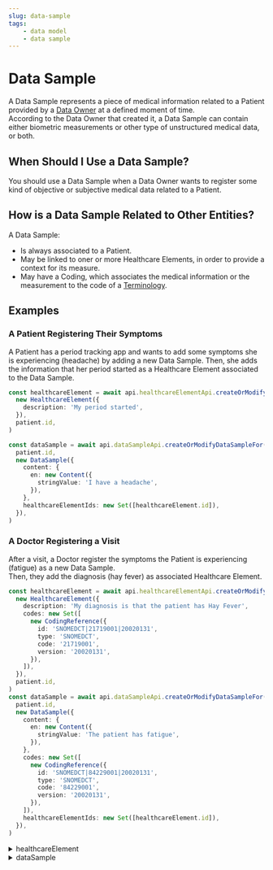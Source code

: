 ```yaml
---
slug: data-sample
tags:
    - data model
    - data sample
---
```

# Data Sample

A Data Sample represents a piece of medical information related to a Patient provided by a [Data Owner](/sdks/glossary#data-owner) 
at a defined moment of time.  
According to the Data Owner that created it, a Data Sample can contain either biometric measurements or other type of 
unstructured medical data, or both.  

## When Should I Use a Data Sample?

You should use a Data Sample when a Data Owner wants to register some kind of objective or subjective medical data 
related to a Patient.

## How is a Data Sample Related to Other Entities?

A Data Sample:
- Is always associated to a Patient.
- May be linked to oner or more Healthcare Elements, in order to provide a context for its measure.
- May have a Coding, which associates the medical information or the measurement to the code of a
[Terminology](/sdks/glossary#terminologies).

## Examples

### A Patient Registering Their Symptoms

A Patient has a period tracking app and wants to add some symptoms she is experiencing (headache) by adding a new Data Sample.
Then, she adds the information that her period started as a Healthcare Element associated to the Data Sample.

<!-- file://code-samples/explanation/patient-creates-data-sample/index.mts snippet:patient can create DS and HE-->
```typescript
const healthcareElement = await api.healthcareElementApi.createOrModifyHealthcareElement(
  new HealthcareElement({
    description: 'My period started',
  }),
  patient.id,
)

const dataSample = await api.dataSampleApi.createOrModifyDataSampleFor(
  patient.id,
  new DataSample({
    content: {
      en: new Content({
        stringValue: 'I have a headache',
      }),
    },
    healthcareElementIds: new Set([healthcareElement.id]),
  }),
)
```

### A Doctor Registering a Visit

After a visit, a Doctor register the symptoms the Patient is experiencing (fatigue) as a new Data Sample.  
Then, they add the diagnosis (hay fever) as associated Healthcare Element.

<!-- file://code-samples/explanation/data-sample-w-coding/index.mts snippet:doctor can create DS and HE-->
```typescript
const healthcareElement = await api.healthcareElementApi.createOrModifyHealthcareElement(
  new HealthcareElement({
    description: 'My diagnosis is that the patient has Hay Fever',
    codes: new Set([
      new CodingReference({
        id: 'SNOMEDCT|21719001|20020131',
        type: 'SNOMEDCT',
        code: '21719001',
        version: '20020131',
      }),
    ]),
  }),
  patient.id,
)
const dataSample = await api.dataSampleApi.createOrModifyDataSampleFor(
  patient.id,
  new DataSample({
    content: {
      en: new Content({
        stringValue: 'The patient has fatigue',
      }),
    },
    codes: new Set([
      new CodingReference({
        id: 'SNOMEDCT|84229001|20020131',
        type: 'SNOMEDCT',
        code: '84229001',
        version: '20020131',
      }),
    ]),
    healthcareElementIds: new Set([healthcareElement.id]),
  }),
)
```
<!-- output://code-samples/explanation/data-sample-w-coding/healthcareElement.txt -->
<details>
<summary>healthcareElement</summary>

```json
{
  "id": "74679ab7-69d2-4288-b065-688429e8096a",
  "rev": "1-dfbe20cf52427ab41925d1038c7a7f2c",
  "created": 1679928223813,
  "modified": 1679928223813,
  "author": "f7ec463c-44b4-414e-9e7f-f2cc0967cc01",
  "responsible": "b16baab3-b6a3-42a0-b4b5-8dc8e00cc806",
  "healthcareElementId": "74679ab7-69d2-4288-b065-688429e8096a",
  "valueDate": 20230327164343,
  "openingDate": 20230327164343,
  "description": "My diagnosis is that the patient has Hay Fever",
  "identifiers": [],
  "codes": {},
  "labels": {},
  "systemMetaData": {
    "secretForeignKeys": [
      "4742a08d-bbc1-4ed1-a758-f0a605529bf1"
    ],
    "cryptedForeignKeys": {
      "b16baab3-b6a3-42a0-b4b5-8dc8e00cc806": {}
    },
    "delegations": {
      "b16baab3-b6a3-42a0-b4b5-8dc8e00cc806": {}
    },
    "encryptionKeys": {
      "b16baab3-b6a3-42a0-b4b5-8dc8e00cc806": {}
    },
    "encryptedSelf": "Q3wbLUw760q0oUP0CUBGTLDvAe1cniuJJypjzpt1KWdrmNra4n9VM1bDtZCxPH+tjJMnrL/xij16BvhkYD8IJr0AIu6zN/mkBxa5yEaj7nY="
  }
}
```
</details>

<!-- output://code-samples/explanation/data-sample-w-coding/dataSample.txt -->
<details>
<summary>dataSample</summary>

```json
{
  "id": "c3be37dd-739c-4614-9f60-5d79b822abfd",
  "qualifiedLinks": {},
  "batchId": "cb6ec94f-d921-4d22-95ec-069bea6b6da4",
  "index": 0,
  "valueDate": 20230327164344,
  "openingDate": 20230327164344,
  "created": 1679928224038,
  "modified": 1679928224038,
  "author": "f7ec463c-44b4-414e-9e7f-f2cc0967cc01",
  "responsible": "b16baab3-b6a3-42a0-b4b5-8dc8e00cc806",
  "identifiers": [],
  "healthcareElementIds": {},
  "canvasesIds": {},
  "content": {
    "en": {
      "stringValue": "The patient has fatigue",
      "compoundValue": [],
      "ratio": [],
      "range": []
    }
  },
  "codes": {},
  "labels": {},
  "systemMetaData": {
    "secretForeignKeys": [
      "4742a08d-bbc1-4ed1-a758-f0a605529bf1"
    ],
    "cryptedForeignKeys": {
      "b16baab3-b6a3-42a0-b4b5-8dc8e00cc806": {}
    },
    "delegations": {
      "b16baab3-b6a3-42a0-b4b5-8dc8e00cc806": {}
    },
    "encryptionKeys": {
      "b16baab3-b6a3-42a0-b4b5-8dc8e00cc806": {}
    }
  }
}
```
</details>
